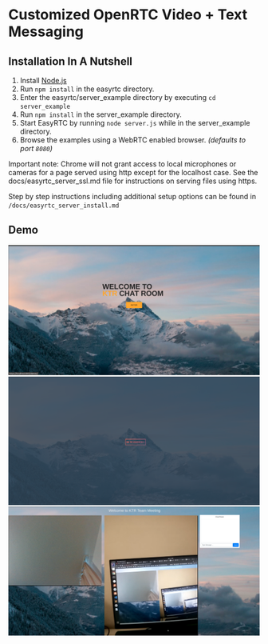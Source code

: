 # Customized OpenRTC Video + Text Messaging

Installation In A Nutshell
--------------------------
 1. Install [Node.js](http://nodejs.org)
 3. Run `npm install` in the easyrtc directory.
 4. Enter the easyrtc/server_example directory by executing `cd server_example`
 5. Run `npm install` in the server_example directory.
 4. Start EasyRTC by running `node server.js` while in the server_example directory.
 5. Browse the examples using a WebRTC enabled browser. *(defaults to port `8080`)*

Important note: Chrome will not grant access to local microphones or cameras for a page served using http except for the localhost case. See the docs/easyrtc_server_ssl.md file for instructions on serving files using https.

Step by step instructions including additional setup options can be found in `/docs/easyrtc_server_install.md`

## Demo
[![NPM](https://github.com/AzarguNazari/realtime-chatroom/blob/main/docs/images/welcome-page.png?raw=true)](https://npmjs.org/package/open-easyrtc)
[![NPM](https://github.com/AzarguNazari/realtime-chatroom/blob/main/docs/images/main-menu-page.png?raw=true)](https://npmjs.org/package/open-easyrtc)
[![NPM](https://github.com/AzarguNazari/realtime-chatroom/blob/main/docs/images/chat-room-page.png?raw=true)](https://npmjs.org/package/open-easyrtc)

